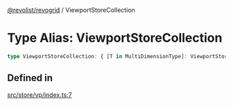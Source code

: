 [@revolist/revogrid](README.md) / ViewportStoreCollection

# Type Alias: ViewportStoreCollection

```ts
type ViewportStoreCollection: { [T in MultiDimensionType]: ViewportStore };
```

## Defined in

[src/store/vp/index.ts:7](https://github.com/revolist/revogrid/blob/fc07fa1dfd1d2d56902bfb887503d551faf5878d/src/store/vp/index.ts#L7)

